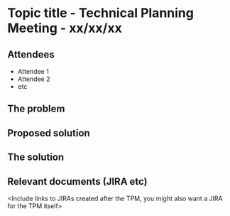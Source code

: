 # Topic title - Technical Planning Meeting - xx/xx/xx

## Attendees

* Attendee 1
* Attendee 2
* etc

## The problem

<Summary of the problem, including your reason for organising a TPM>

## Proposed solution

<Summary of your proposed solution that you will enter the TPM with>

## The solution

<Summary of your solution to the problem, including the plan going forward>

## Relevant documents (JIRA etc)

<Include links to JIRAs created after the TPM, you might also want a JIRA for the TPM itself>